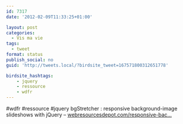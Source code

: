```yaml
---
id: 7317
date: '2012-02-09T11:33:25+01:00'

layout: post
categories:
  - Vis ma vie
tags:
  - tweet
format: status
publish_social: no
guid: 'http://tweets.local/?birdsite_tweet=167571800312651778'

birdsite_hashtags:
    - jquery
    - ressource
    - wdfr
---
```


\#wdfr #ressource #jquery bgStretcher : responsive background-image slideshows with jQuery – [webresourcesdepot.com/responsive-bac…](http://www.webresourcesdepot.com/responsive-background-image-slideshows-with-jquery-bgstretcher/)